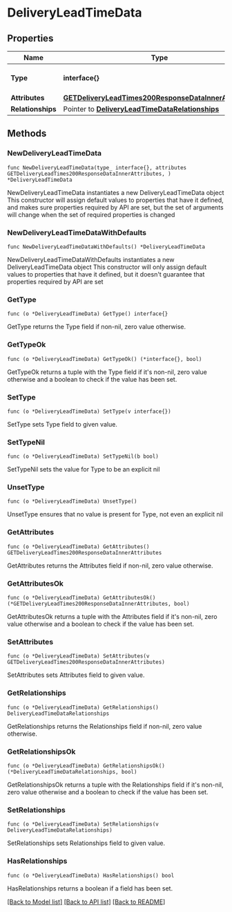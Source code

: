 # DeliveryLeadTimeData

## Properties

Name | Type | Description | Notes
------------ | ------------- | ------------- | -------------
**Type** | **interface{}** | The resource&#39;s type | 
**Attributes** | [**GETDeliveryLeadTimes200ResponseDataInnerAttributes**](GETDeliveryLeadTimes200ResponseDataInnerAttributes.md) |  | 
**Relationships** | Pointer to [**DeliveryLeadTimeDataRelationships**](DeliveryLeadTimeDataRelationships.md) |  | [optional] 

## Methods

### NewDeliveryLeadTimeData

`func NewDeliveryLeadTimeData(type_ interface{}, attributes GETDeliveryLeadTimes200ResponseDataInnerAttributes, ) *DeliveryLeadTimeData`

NewDeliveryLeadTimeData instantiates a new DeliveryLeadTimeData object
This constructor will assign default values to properties that have it defined,
and makes sure properties required by API are set, but the set of arguments
will change when the set of required properties is changed

### NewDeliveryLeadTimeDataWithDefaults

`func NewDeliveryLeadTimeDataWithDefaults() *DeliveryLeadTimeData`

NewDeliveryLeadTimeDataWithDefaults instantiates a new DeliveryLeadTimeData object
This constructor will only assign default values to properties that have it defined,
but it doesn't guarantee that properties required by API are set

### GetType

`func (o *DeliveryLeadTimeData) GetType() interface{}`

GetType returns the Type field if non-nil, zero value otherwise.

### GetTypeOk

`func (o *DeliveryLeadTimeData) GetTypeOk() (*interface{}, bool)`

GetTypeOk returns a tuple with the Type field if it's non-nil, zero value otherwise
and a boolean to check if the value has been set.

### SetType

`func (o *DeliveryLeadTimeData) SetType(v interface{})`

SetType sets Type field to given value.


### SetTypeNil

`func (o *DeliveryLeadTimeData) SetTypeNil(b bool)`

 SetTypeNil sets the value for Type to be an explicit nil

### UnsetType
`func (o *DeliveryLeadTimeData) UnsetType()`

UnsetType ensures that no value is present for Type, not even an explicit nil
### GetAttributes

`func (o *DeliveryLeadTimeData) GetAttributes() GETDeliveryLeadTimes200ResponseDataInnerAttributes`

GetAttributes returns the Attributes field if non-nil, zero value otherwise.

### GetAttributesOk

`func (o *DeliveryLeadTimeData) GetAttributesOk() (*GETDeliveryLeadTimes200ResponseDataInnerAttributes, bool)`

GetAttributesOk returns a tuple with the Attributes field if it's non-nil, zero value otherwise
and a boolean to check if the value has been set.

### SetAttributes

`func (o *DeliveryLeadTimeData) SetAttributes(v GETDeliveryLeadTimes200ResponseDataInnerAttributes)`

SetAttributes sets Attributes field to given value.


### GetRelationships

`func (o *DeliveryLeadTimeData) GetRelationships() DeliveryLeadTimeDataRelationships`

GetRelationships returns the Relationships field if non-nil, zero value otherwise.

### GetRelationshipsOk

`func (o *DeliveryLeadTimeData) GetRelationshipsOk() (*DeliveryLeadTimeDataRelationships, bool)`

GetRelationshipsOk returns a tuple with the Relationships field if it's non-nil, zero value otherwise
and a boolean to check if the value has been set.

### SetRelationships

`func (o *DeliveryLeadTimeData) SetRelationships(v DeliveryLeadTimeDataRelationships)`

SetRelationships sets Relationships field to given value.

### HasRelationships

`func (o *DeliveryLeadTimeData) HasRelationships() bool`

HasRelationships returns a boolean if a field has been set.


[[Back to Model list]](../README.md#documentation-for-models) [[Back to API list]](../README.md#documentation-for-api-endpoints) [[Back to README]](../README.md)


